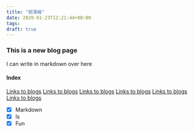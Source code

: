 ```yaml
---
title: "部落格"
date: 2020-01-23T12:21:44+08:00
tags: 
draft: true
---
```


### This is a new blog page
I can write in markdown over here
<br>
#### Index
[Links to blogs](#a)
[Links to blogs](#b)
[Links to blogs](#c)
[Links to blogs](#d)
[Links to blogs](#e)
[Links to blogs](#f)
<br>
- [X] Markdown
- [X] Is
- [X] Fun